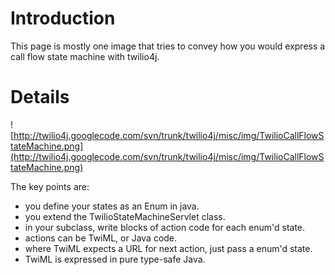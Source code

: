 # Introduction #

This page is mostly one image that tries to convey how you would express
a call flow state machine with twilio4j.

# Details #

![http://twilio4j.googlecode.com/svn/trunk/twilio4j/misc/img/TwilioCallFlowStateMachine.png](http://twilio4j.googlecode.com/svn/trunk/twilio4j/misc/img/TwilioCallFlowStateMachine.png)

The key points are:
  * you define your states as an Enum in java.
  * you extend the TwilioStateMachineServlet class.
  * in your subclass, write blocks of action code for each enum'd state.
  * actions can be TwiML, or Java code.
  * where TwiML expects a URL for next action, just pass a enum'd state.
  * TwiML is expressed in pure type-safe Java.